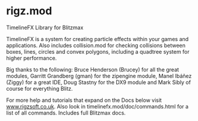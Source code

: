 # rigz.mod
TimelineFX Library for Blitzmax

TimelineFX is a system for creating particle effects within your games and applications. Also includes collision.mod for checking collisions between boxes, lines, circles and convex polygons, including a quadtree system for higher performance.

Big thanks to the following: Bruce Henderson (Brucey) for all the great modules, Garritt Grandberg (gman) for the zipengine module, Manel Ibáñez (Ziggy) for a great IDE, Doug Stastny for the DX9 module and Mark Sibly of course for everything Blitz.

For more help and tutorials that expand on the Docs below visit www.rigzsoft.co.uk. Also look in timelinefx.mod/doc/commands.html for a list of all commands. Includes full Blitzmax docs.
